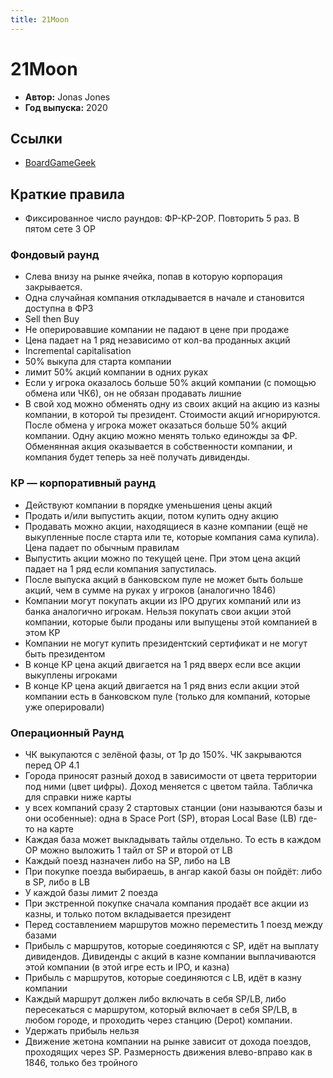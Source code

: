 ```yaml
---
title: 21Moon
---
```


# 21Moon

* **Автор:** Jonas Jones
* **Год выпуска:** 2020

## Ссылки

- [BoardGameGeek](https://boardgamegeek.com/boardgame/308305/21moon)


## Краткие правила

- Фиксированное число раундов: ФР-КР-2ОР. Повторить 5 раз. В пятом сете 3 ОР

### Фондовый раунд
- Слева внизу на рынке ячейка, попав в которую корпорация закрывается.
- Одна случайная компания откладывается в начале и становится доступна в ФР3
- Sell then Buy
- Не оперировавшие компании не падают в цене при продаже
- Цена падает на 1 ряд независимо от кол-ва проданных акций
- Incremental capitalisation
- 50% выкупа для старта компании
- лимит 50% акций компании в одних руках
- Если у игрока оказалось больше 50% акций компании (с помощью обмена или ЧК6), он не обязан продавать лишние
- В свой ход можно обменять одну из своих акций на акцию из казны компании, в которой ты президент. Стоимости акций игнорируются. После обмена у игрока может оказаться больше 50% акций компании. Одну акцию можно менять только единожды за ФР. Обменянная акция оказывается в собственности компании, и компания будет теперь за неё получать дивиденды.

### КР — корпоративный раунд
- Действуют компании в порядке уменьшения цены акций
- Продать и/или выпустить акции, потом купить одну акцию
- Продавать можно акции, находящиеся в казне компании (ещё не выкупленные после старта или те, которые компания сама купила). Цена падает по обычным правилам
- Выпустить акции можно по текущей цене. При этом цена акций падает на 1 ряд если компания запустилась.
- После выпуска акций в банковском пуле не может быть больше акций, чем в сумме на руках у игроков (аналогично 1846)
- Компании могут покупать акции из IPO других компаний или из банка аналогично игрокам. Нельзя покупать свои акции этой компании, которые были проданы или выпущены этой компанией в этом КР
- Компании не могут купить президентский сертификат и не могут быть президентом
- В конце КР цена акций двигается на 1 ряд вверх если все акции выкуплены игроками
- В конце КР цена акций двигается на 1 ряд вниз если акции этой компании есть в банковском пуле (только для компаний, которые уже оперировали)

### Операционный Раунд
- ЧК выкупаются с зелёной фазы, от 1р до 150%. ЧК закрываются перед ОР 4.1
- Города приносят разный доход в зависимости от цвета территории под ними (цвет цифры). Доход меняется с цветом тайла. Табличка для справки ниже карты
- у всех компаний сразу 2 стартовых станции (они называются базы и они особенные): одна в Space Port (SP), вторая Local Base (LB) где-то на карте
- Каждая база может выкладывать тайлы отдельно. То есть в каждом ОР можно выложить 1 тайл от SP и второй от LB
- Каждый поезд назначен либо на SP, либо на LB
- При покупке поезда выбираешь, в ангар какой базы он пойдёт: либо в SP, либо в LB
- У каждой базы лимит 2 поезда
- При экстренной покупке сначала компания продаёт все акции из казны, и только потом вкладывается президент
- Перед составлением маршрутов можно переместить 1 поезд между базами
- Прибыль с маршрутов, которые соединяются с SP, идёт на выплату дивидендов. Дивиденды с акций в казне компании выплачиваются этой компании (в этой игре есть и IPO, и казна)
- Прибыль с маршрутов, которые соединяются с LB, идёт в казну компании
- Каждый маршрут должен либо включать в себя SP/LB, либо пересекаться с маршрутом, который включает в себя SP/LB, в любом городе, и проходить через станцию (Depot) компании.
- Удержать прибыль нельзя
- Движение жетона компании на рынке зависит от дохода поездов, проходящих через SP. Размерность движения влево-вправо как в 1846, только без тройного
